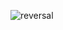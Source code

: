 ![reversal](https://capsule-render.vercel.app/api?type=waving&text=RECT&fontAlign=30&fontSize=30&desc=Use%20theme&descAlign=60&descAlignY=50&theme=tokyonight)
